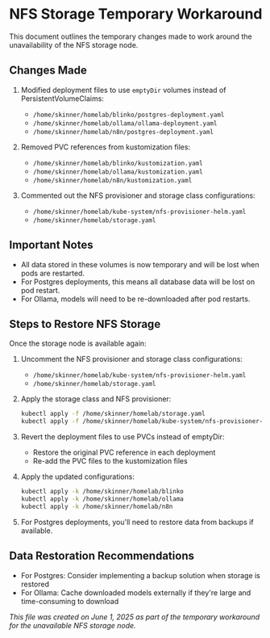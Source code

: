 # NFS Storage Temporary Workaround

This document outlines the temporary changes made to work around the unavailability of the NFS storage node.

## Changes Made

1. Modified deployment files to use `emptyDir` volumes instead of PersistentVolumeClaims:
   - `/home/skinner/homelab/blinko/postgres-deployment.yaml`
   - `/home/skinner/homelab/ollama/ollama-deployment.yaml`
   - `/home/skinner/homelab/n8n/postgres-deployment.yaml`

2. Removed PVC references from kustomization files:
   - `/home/skinner/homelab/blinko/kustomization.yaml`
   - `/home/skinner/homelab/ollama/kustomization.yaml`
   - `/home/skinner/homelab/n8n/kustomization.yaml`

3. Commented out the NFS provisioner and storage class configurations:
   - `/home/skinner/homelab/kube-system/nfs-provisioner-helm.yaml`
   - `/home/skinner/homelab/storage.yaml`

## Important Notes

- All data stored in these volumes is now temporary and will be lost when pods are restarted.
- For Postgres deployments, this means all database data will be lost on pod restart.
- For Ollama, models will need to be re-downloaded after pod restarts.

## Steps to Restore NFS Storage

Once the storage node is available again:

1. Uncomment the NFS provisioner and storage class configurations:
   - `/home/skinner/homelab/kube-system/nfs-provisioner-helm.yaml`
   - `/home/skinner/homelab/storage.yaml`

2. Apply the storage class and NFS provisioner:
   ```bash
   kubectl apply -f /home/skinner/homelab/storage.yaml
   kubectl apply -f /home/skinner/homelab/kube-system/nfs-provisioner-helm.yaml
   ```

3. Revert the deployment files to use PVCs instead of emptyDir:
   - Restore the original PVC reference in each deployment
   - Re-add the PVC files to the kustomization files

4. Apply the updated configurations:
   ```bash
   kubectl apply -k /home/skinner/homelab/blinko
   kubectl apply -k /home/skinner/homelab/ollama
   kubectl apply -k /home/skinner/homelab/n8n
   ```

5. For Postgres deployments, you'll need to restore data from backups if available.

## Data Restoration Recommendations

- For Postgres: Consider implementing a backup solution when storage is restored
- For Ollama: Cache downloaded models externally if they're large and time-consuming to download

*This file was created on June 1, 2025 as part of the temporary workaround for the unavailable NFS storage node.*
